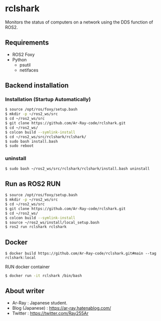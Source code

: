 # rclshark

Monitors the status of computers on a network using the DDS function of ROS2.

## Requirements

- ROS2 Foxy
- Python
  - psutil
  - netifaces

## Backend installation 

### Installation (Startup Automatically)

```bash
$ source /opt/ros/foxy/setup.bash
$ mkdir -p ~/ros2_ws/src
$ cd ~/ros2_ws/src
$ git clone https://github.com/Ar-Ray-code/rclshark.git
$ cd ~/ros2_ws/
$ colcon build --symlink-install
$ cd ~/ros2_ws/src/rclshark/rclshark/
$ sudo bash install.bash
$ sudo reboot
```

### uninstall

```bash
$ sudo bash ~/ros2_ws/src/rclshark/rclshark/install.bash uninstall
```

## Run as ROS2 RUN

```bash
$ source /opt/ros/foxy/setup.bash
$ mkdir -p ~/ros2_ws/src
$ cd ~/ros2_ws/src
$ git clone https://github.com/Ar-Ray-code/rclshark.git
$ cd ~/ros2_ws/
$ colcon build --symlink-install
$ source ~/ros2_ws/install/local_setup.bash
$ ros2 run rclshark rclshark
```

## Docker

```text
$ docker build https://github.com/Ar-Ray-code/rclshark.git#main --tag rclshark:local
```

RUN docker container
```bash
$ docker run -it rclshark /bin/bash
```




## About writer

- Ar-Ray : Japanese student.
- Blog (Japanese) : https://ar-ray.hatenablog.com/
- Twitter : https://twitter.com/Ray255Ar

